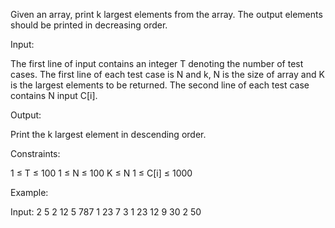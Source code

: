 Given an array, print k largest elements from the array.  The output elements should be printed in decreasing order.

Input:

The first line of input contains an integer T denoting the number of test cases.
The first line of each test case is N and k, N is the size of array and K is the largest elements to be returned.
The second line of each test case contains N input C[i].

Output:

Print the k largest element in descending order.

Constraints:

1 ≤ T ≤ 100
1 ≤ N ≤ 100
K ≤ N
1 ≤ C[i] ≤ 1000

Example:

Input:
2
5 2
12 5 787 1 23
7 3
1 23 12 9 30 2 50

